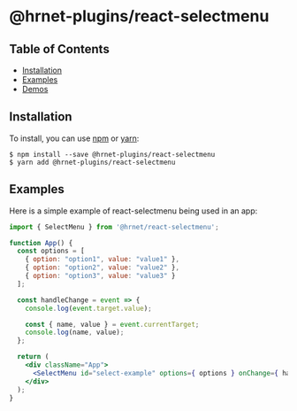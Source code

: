 # @hrnet-plugins/react-selectmenu

## Table of Contents

* [Installation](#installation)
* [Examples](#examples)
* [Demos](#demos)


## Installation

To install, you can use [npm](https://npmjs.org/) or [yarn](https://yarnpkg.com):


    $ npm install --save @hrnet-plugins/react-selectmenu
    $ yarn add @hrnet-plugins/react-selectmenu


## Examples

Here is a simple example of react-selectmenu being used in an app:

```jsx
import { SelectMenu } from '@hrnet/react-selectmenu';

function App() {
  const options = [
    { option: "option1", value: "value1" },
    { option: "option2", value: "value2" },
    { option: "option3", value: "value3" }
  ];

  const handleChange = event => {
    console.log(event.target.value);

    const { name, value } = event.currentTarget;
    console.log(name, value);
  };

  return (
    <div className="App">
      <SelectMenu id="select-example" options={ options } onChange={ handleChange } />
    </div>
  );
}
```
